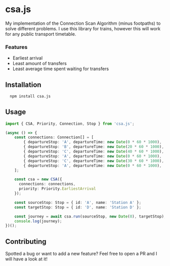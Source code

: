 # csa.js

My implementation of the Connection Scan Algorithm (minus footpaths) to solve different problems. I use this library for trains, however this will work for any public transport timetable.

### Features

- Earliest arrival
- Least amount of transfers
- Least average time spent waiting for transfers

## Installation

```bash
  npm install csa.js
```

## Usage

```typescript
import { CSA, Priority, Connection, Stop } from 'csa.js';

(async () => {
    const connections: Connection[] = [
        { departureStop: 'A', departureTime: new Date(0 * 60 * 1000),  arrivalStop: 'B', arrivalTime: new Date(10 * 60 * 1000), service: '1', },
        { departureStop: 'B', departureTime: new Date(20 * 60 * 1000), arrivalStop: 'C', arrivalTime: new Date(30 * 60 * 1000), service: '1', },
        { departureStop: 'C', departureTime: new Date(40 * 60 * 1000), arrivalStop: 'D', arrivalTime: new Date(50 * 60 * 1000), service: '1', },
        { departureStop: 'A', departureTime: new Date(0 * 60 * 1000),  arrivalStop: 'C', arrivalTime: new Date(20 * 60 * 1000), service: '2', },
        { departureStop: 'C', departureTime: new Date(30 * 60 * 1000), arrivalStop: 'D', arrivalTime: new Date(40 * 60 * 1000), service: '2', },
        { departureStop: 'A', departureTime: new Date(0 * 60 * 1000),  arrivalStop: 'D', arrivalTime: new Date(50 * 60 * 1000), service: '3', },
    ];

    const csa = new CSA({
      connections: connections,
      priority: Priority.EarliestArrival
    });

    const sourceStop: Stop = { id: 'A', name: 'Station A' };
    const targetStop: Stop = { id: 'D', name: 'Station D' };

    const journey = await csa.run(sourceStop, new Date(0), targetStop);
    console.log(journey);
})();
```

## Contributing

Spotted a bug or want to add a new feature? Feel free to open a PR and I will have a look at it!
